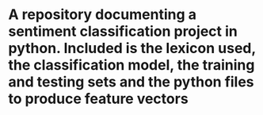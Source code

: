 # A repository documenting a sentiment classification project in python. Included is the lexicon used, the classification model, the training and testing sets and the python files to produce feature vectors
